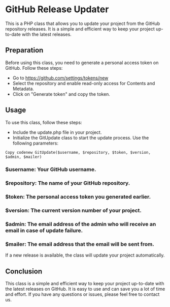 # GitHub Release Updater
This is a PHP class that allows you to update your project from the GitHub repository releases. It is a simple and efficient way to keep your project up-to-date with the latest releases.

## Preparation
Before using this class, you need to generate a personal access token on GitHub. Follow these steps:

- Go to https://github.com/settings/tokens/new
- Select the repository and enable read-only access for Contents and Metadata.
- Click on "Generate token" and copy the token.

## Usage

To use this class, follow these steps:

- Include the update.php file in your project.
- Initialize the GitUpdate class to start the update process. Use the following parameters:
```
Copy codenew GitUpdate($username, $repository, $token, $version, $admin, $mailer)
```

### $username: Your GitHub username.
### $repository: The name of your GitHub repository.
### $token: The personal access token you generated earlier.
### $version: The current version number of your project.
### $admin: The email address of the admin who will receive an email in case of update failure.
### $mailer: The email address that the email will be sent from.

If a new release is available, the class will update your project automatically.

## Conclusion
This class is a simple and efficient way to keep your project up-to-date with the latest releases on GitHub. It is easy to use and can save you a lot of time and effort. If you have any questions or issues, please feel free to contact us.